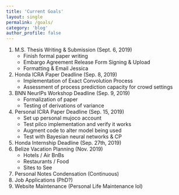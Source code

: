 ```yaml
---
title: 'Current Goals'
layout: single
permalink: /goals/
category: 'blog'
author_profile: false
---
```


1. M.S. Thesis Writing & Submission (Sept. 6, 2019)
	- Finish formal paper writing
	- Embargo Agreement Release Form Signing & Upload
	- Formatting & Email Jessica
2. Honda ICRA Paper Deadline (Sep. 8, 2019)
	- Implementation of Exact Convolution Process
	- Assessment of process prediction capacity for crowd settings
3. BNN NeurIPs Workshop Deadline (Sep. 9, 2019)
	- Formalization of paper
	- Testing of derivations of variance
4. Personal ICRA Paper Deadline (Sep. 15, 2019)
	- Set up personal mujoco account
	- Test pilco implementation and verify it works
	- Augment code to alter model being used
	- Test with Bayesian neural networks & CP
5. Honda Internship Deadline (Sep. 27th, 2019)
6. Belize Vacation Planning (Nov. 2019)
	- Hotels / Air BnBs
	- Restaurants / Food
	- Sites to See
7. Personal Notes Condensation (Continuous)
8. Job Applications (PhD?)
9. Website Maintenance (Personal Life Maintenance lol)